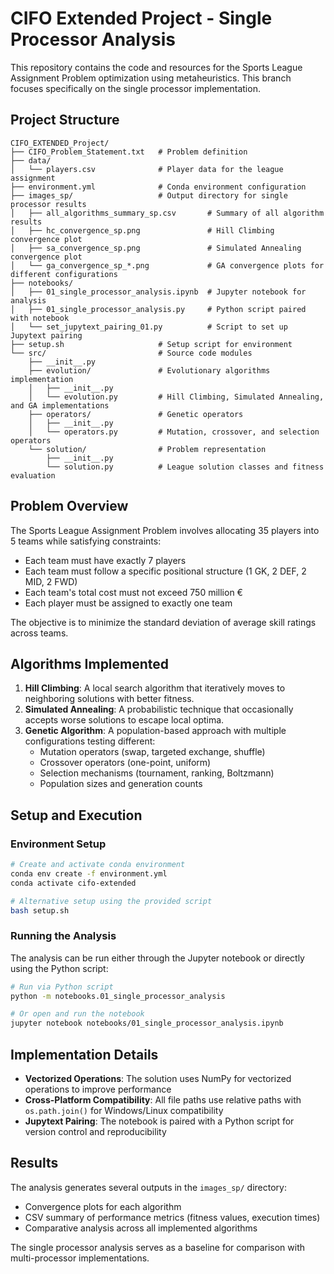 # CIFO Extended Project - Single Processor Analysis

This repository contains the code and resources for the Sports League Assignment Problem optimization using metaheuristics. This branch focuses specifically on the single processor implementation.

## Project Structure

```
CIFO_EXTENDED_Project/
├── CIFO_Problem_Statement.txt   # Problem definition
├── data/
│   └── players.csv              # Player data for the league assignment
├── environment.yml              # Conda environment configuration
├── images_sp/                   # Output directory for single processor results
│   ├── all_algorithms_summary_sp.csv       # Summary of all algorithm results
│   ├── hc_convergence_sp.png               # Hill Climbing convergence plot
│   ├── sa_convergence_sp.png               # Simulated Annealing convergence plot
│   └── ga_convergence_sp_*.png             # GA convergence plots for different configurations
├── notebooks/
│   ├── 01_single_processor_analysis.ipynb  # Jupyter notebook for analysis
│   ├── 01_single_processor_analysis.py     # Python script paired with notebook
│   └── set_jupytext_pairing_01.py          # Script to set up Jupytext pairing
├── setup.sh                     # Setup script for environment
└── src/                         # Source code modules
    ├── __init__.py
    ├── evolution/               # Evolutionary algorithms implementation
    │   ├── __init__.py
    │   └── evolution.py         # Hill Climbing, Simulated Annealing, and GA implementations
    ├── operators/               # Genetic operators
    │   ├── __init__.py
    │   └── operators.py         # Mutation, crossover, and selection operators
    └── solution/                # Problem representation
        ├── __init__.py
        └── solution.py          # League solution classes and fitness evaluation
```

## Problem Overview

The Sports League Assignment Problem involves allocating 35 players into 5 teams while satisfying constraints:
- Each team must have exactly 7 players
- Each team must follow a specific positional structure (1 GK, 2 DEF, 2 MID, 2 FWD)
- Each team's total cost must not exceed 750 million €
- Each player must be assigned to exactly one team

The objective is to minimize the standard deviation of average skill ratings across teams.

## Algorithms Implemented

1. **Hill Climbing**: A local search algorithm that iteratively moves to neighboring solutions with better fitness.
2. **Simulated Annealing**: A probabilistic technique that occasionally accepts worse solutions to escape local optima.
3. **Genetic Algorithm**: A population-based approach with multiple configurations testing different:
   - Mutation operators (swap, targeted exchange, shuffle)
   - Crossover operators (one-point, uniform)
   - Selection mechanisms (tournament, ranking, Boltzmann)
   - Population sizes and generation counts

## Setup and Execution

### Environment Setup

```bash
# Create and activate conda environment
conda env create -f environment.yml
conda activate cifo-extended

# Alternative setup using the provided script
bash setup.sh
```

### Running the Analysis

The analysis can be run either through the Jupyter notebook or directly using the Python script:

```bash
# Run via Python script
python -m notebooks.01_single_processor_analysis

# Or open and run the notebook
jupyter notebook notebooks/01_single_processor_analysis.ipynb
```

## Implementation Details

- **Vectorized Operations**: The solution uses NumPy for vectorized operations to improve performance
- **Cross-Platform Compatibility**: All file paths use relative paths with `os.path.join()` for Windows/Linux compatibility
- **Jupytext Pairing**: The notebook is paired with a Python script for version control and reproducibility

## Results

The analysis generates several outputs in the `images_sp/` directory:
- Convergence plots for each algorithm
- CSV summary of performance metrics (fitness values, execution times)
- Comparative analysis across all implemented algorithms

The single processor analysis serves as a baseline for comparison with multi-processor implementations.

